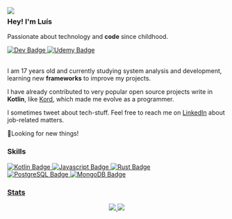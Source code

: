 <img align="left" src="https://orhun.dev/img/crow.png">
<h3>Hey! I'm Luís</h3>
<p>Passionate about technology and <b>code</b> since childhood.</p>
<div id="badges">
  <a href="https://dev.to/oluis">
    <img src="https://img.shields.io/badge/dev.to-0A0A0A?style=for-the-badge&logo=devdotto&logoColor=white" alt="Dev Badge"/>
  </a>
  <a href="https://www.udemy.com/user/oluis/">
    <img src="https://img.shields.io/badge/Udemy-EC5252?style=for-the-badge&logo=Udemy&logoColor=white" alt="Udemy Badge"/>
  </a>
</div>
<br>

<p>I am 17 years old and currently studying system analysis and development, learning new <b>frameworks</b> to improve my projects.</p>
<p>I have already contributed to very popular open source projects write in <b>Kotlin</b>, like <a href="https://github.com/kordlib/kord">Kord</a>, which made me evolve as a programmer.</p>
<p>I sometimes tweet about tech-stuff. Feel free to reach me on <a href="https://www.linkedin.com/in/oluiss/">LinkedIn</a> about job-related matters.</p>
<p>🌟Looking for new things!</p>
<h3>Skills</h3>
<div id="skills">
  <a href="Kotlin">
    <img src="https://img.shields.io/badge/Kotlin-0095D5?&style=for-the-badge&logo=kotlin&logoColor=white" alt="Kotlin Badge"/>
  <a href="Javascript">
    <img src="https://img.shields.io/badge/JavaScript-323330?style=for-the-badge&logo=javascript&logoColor=F7DF1E" alt="Javascript Badge"/>
  <a href="Rust">
    <img src="https://img.shields.io/badge/Rust-000000?style=for-the-badge&logo=rust&logoColor=white" alt="Rust Badge"/>
</div>

<div id="skills">
  <a href="PostgreSQL">
    <img src="https://img.shields.io/badge/PostgreSQL-316192?style=for-the-badge&logo=postgresql&logoColor=white" alt="PostgreSQL Badge"/>
  <a href="MongoDB">
    <img src="https://img.shields.io/badge/MongoDB-4EA94B?style=for-the-badge&logo=mongodb&logoColor=white" alt="MongoDB Badge"/>
</div>

<h3>Stats</h3>
<div id="stats" align="center">
  <img src="https://github-readme-stats.vercel.app/api?username=oluiss&show_icons=true&theme=dark#gh-dark-mode-only"/>
  <img src="https://github-readme-stats.vercel.app/api/top-langs/?username=oluiss&layout=compact&theme=dark#gh-dark-mode-only"/>
</div>
